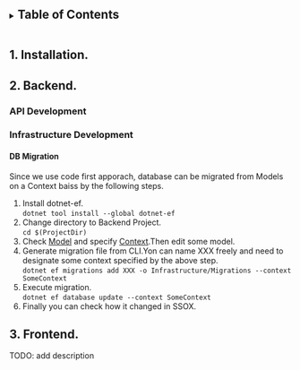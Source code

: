 
<details closed="closed">
  <summary><h2 style="display: inline-block">Table of Contents</h2></summary>
  <ol>
    <li><a href="#1-installation">Installation</a></li>
    <li><a href="#2-backend">Backend</a></li>
    <li><a href="#3-frontend">Frontend</a></li>
  </ol>
</details>

## 1. Installation.
## 2. Backend.
### API Development
### Infrastructure Development
####  DB Migration
Since we use code first apporach, database can be migrated from Models on a Context baiss by the following steps.
  1. Install dotnet-ef.<br>
    `dotnet tool install --global dotnet-ef` 
  1. Change directory to Backend Project.<br>
      `cd $(ProjectDir)` 
  1. Check [Model](https://github.com/shunmaruko/ASP.NET-React-WebApp/tree/master/Backend/Models) and specify [Context](https://github.com/shunmaruko/ASP.NET-React-WebApp/tree/master/Backend/Infrastructure/Context).Then edit some model.
  1. Generate migration file from CLI.Yon can name XXX freely and need to designate some context specified by the above step.<br>
      `dotnet ef migrations add XXX -o Infrastructure/Migrations --context SomeContext`
  1. Execute migration.<br>
      `dotnet ef database update --context SomeContext`
  1. Finally you can check how it changed in SSOX.<br>

## 3. Frontend.
TODO: add description
  